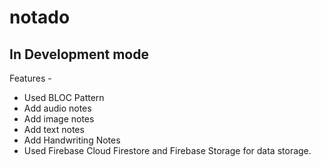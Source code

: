 # notado
## In Development mode
Features - 
- Used BLOC Pattern
- Add audio notes
- Add image notes
- Add text notes
- Add Handwriting Notes
- Used Firebase Cloud Firestore and Firebase Storage for data storage.

